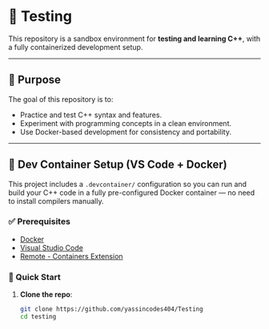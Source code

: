 # 🧪 Testing

This repository is a sandbox environment for **testing and learning C++**, with a fully containerized development setup.

---

## 📌 Purpose

The goal of this repository is to:

- Practice and test C++ syntax and features.
- Experiment with programming concepts in a clean environment.
- Use Docker-based development for consistency and portability.

---

## 🐳 Dev Container Setup (VS Code + Docker)

This project includes a `.devcontainer/` configuration so you can run and build your C++ code in a fully pre-configured Docker container — no need to install compilers manually.

### ✅ Prerequisites

- [Docker](https://www.docker.com/)
- [Visual Studio Code](https://code.visualstudio.com/)
- [Remote - Containers Extension](https://marketplace.visualstudio.com/items?itemName=ms-vscode-remote.remote-containers)

### 🚀 Quick Start

1. **Clone the repo**:

   ```bash
   git clone https://github.com/yassincodes404/Testing
   cd testing
